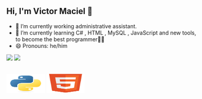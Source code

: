 ## Hi, I'm Victor Maciel 👋
- 🔭 I’m currently working administrative assistant. 
- 🌱 I’m currently learning C# , HTML , MySQL , JavaScript and new tools, to become the best programmer👨‍💻 
- 😄 Pronouns: he/him


<img height="70em" src="https://github-readme-stats.vercel.app/api?username=victormaciel&show_icons=true&theme=dark"/> <img height="75em" src="https://github-readme-stats.vercel.app/api/top-langs/?username=victormaciel&show_icons=true&theme=dark"/>
</div>

<div style="display: inline_block"><br>
  <img align="center" alt="Rafa-Python" height="50" width="100" src="https://raw.githubusercontent.com/devicons/devicon/master/icons/python/python-original.svg">
  <img align="center" alt="Rafa-HTML" height="50" width="100" src="https://raw.githubusercontent.com/devicons/devicon/master/icons/html5/html5-original.svg">
</div>
